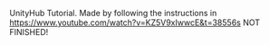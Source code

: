 UnityHub Tutorial. Made by following the instructions in  https://www.youtube.com/watch?v=KZ5V9xIwwcE&t=38556s
NOT FINISHED!
